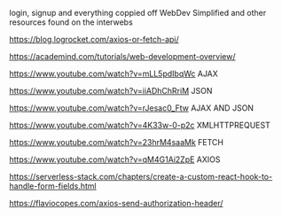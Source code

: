 login, signup and everything coppied off WebDev Simplified and other resources found on the interwebs

https://blog.logrocket.com/axios-or-fetch-api/

https://academind.com/tutorials/web-development-overview/

https://www.youtube.com/watch?v=mLL5pdIbqWc AJAX

https://www.youtube.com/watch?v=iiADhChRriM JSON

https://www.youtube.com/watch?v=rJesac0_Ftw AJAX AND JSON

https://www.youtube.com/watch?v=4K33w-0-p2c XMLHTTPREQUEST

https://www.youtube.com/watch?v=23hrM4saaMk FETCH

https://www.youtube.com/watch?v=qM4G1Ai2ZpE AXIOS

https://serverless-stack.com/chapters/create-a-custom-react-hook-to-handle-form-fields.html

https://flaviocopes.com/axios-send-authorization-header/
